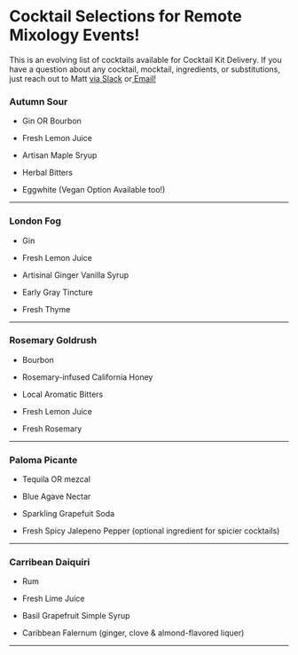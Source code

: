 # Cocktail Selections for Remote Mixology Events! 

This is an evolving list of cocktails available for Cocktail Kit Delivery. If you have a question about any cocktail, mocktail, ingredients, or substitutions, just reach out to Matt [via Slack](https://github.slack.com/team/UJQSXHZL1) or[ Email!](cinnamongrosscrunch@github.com)


### **Autumn Sour**
 
 * Gin OR Bourbon
 
 * Fresh Lemon Juice

*  Artisan Maple Sryup

* Herbal Bitters

* Eggwhite (Vegan Option Available too!)
________


### **London Fog**
 
 * Gin
 
 * Fresh Lemon Juice

* Artisinal Ginger Vanilla Syrup

* Early Gray Tincture

* Fresh Thyme

________

### **Rosemary Goldrush**

* Bourbon

 * Rosemary-infused California Honey

 * Local Aromatic Bitters

* Fresh Lemon Juice

* Fresh Rosemary

________

### **Paloma Picante**

* Tequila OR mezcal

* Blue Agave Nectar

* Sparkling Grapefuit Soda

* Fresh Spicy Jalepeno Pepper (optional ingredient for spicier cocktails)
________

### **Carribean Daiquiri**

* Rum 

* Fresh Lime Juice

* Basil Grapefruit Simple Syrup

* Caribbean Falernum (ginger, clove & almond-flavored liquer)

________
